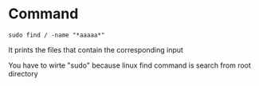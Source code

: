 # Command


~~~
sudo find / -name "*aaaaa*"
~~~
It prints the files that contain the corresponding input

You have to wirte "sudo" because linux find command is search from root directory
